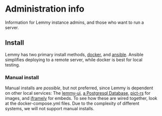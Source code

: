# Administration info

Information for Lemmy instance admins, and those who want to run a server.

## Install

Lemmy has two primary install methods, [docker](install_docker.md), and [ansible](install_ansible.md). Ansible simplifies deploying to a remote server, while docker is best for local testing.

### Manual install

Manual installs are *possible*, but not preferred, since Lemmy is dependent on other local services: The [lemmy-ui](https://github.com/LemmyNet/lemmy-ui), [a Postgresql Database](https://www.postgresql.org/), [pict-rs](https://git.asonix.dog/asonix/pict-rs/) for images, and [iframely](https://iframely.com/) for embeds. To see how these are wired together, look at the docker-compose.yml files. Due to the complexity of different systems, we will not support manual installs.
